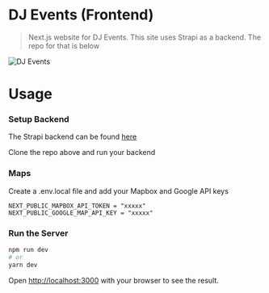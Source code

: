 # DJ Events (Frontend)

> Next.js website for DJ Events. This site uses Strapi as a backend. The repo for that is below



![DJ Events](/public/images/video1512268814_wrUjMdLr.gif 'DJ Events')



# Usage

### Setup Backend

The Strapi backend can be found [here](https://github.com/sidi-mohamed36/International-dj-events-backend)

Clone the repo above and run your backend

### Maps

Create a .env.local file and add your Mapbox and Google API keys

```
NEXT_PUBLIC_MAPBOX_API_TOKEN = "xxxxx"
NEXT_PUBLIC_GOOGLE_MAP_API_KEY = "xxxxx"
```

### Run the Server

```bash
npm run dev
# or
yarn dev
```

Open [http://localhost:3000](http://localhost:3000) with your browser to see the result.
